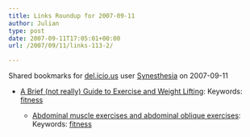 ```yaml
---
title: Links Roundup for 2007-09-11
author: Julian
type: post
date: 2007-09-11T17:05:01+00:00
url: /2007/09/11/links-113-2/

---
```

Shared bookmarks for [del.icio.us][1] user  [Synesthesia][2] on 2007-09-11

  * [A Brief (not really) Guide to Exercise and Weight Lifting][3]: 
    Keywords: [fitness][4]</li> 
    
      * [Abdominal muscle exercises and abdominal oblique exercises][5]: 
        Keywords: [fitness][4]</li> </ul>

 [1]: http://del.icio.us/
 [2]: http://del.icio.us/synesthesia
 [3]: http://episteme.arstechnica.com/eve/forums/a/tpc/f/34709834/m/318005969731/p/1 "http://episteme.arstechnica.com/eve/forums/a/tpc/f/34709834/m/318005969731/p/1"
 [4]: http://del.icio.us/synesthesia/fitness
 [5]: http://www.netfit.co.uk/abdominals-web-site.htm "http://www.netfit.co.uk/abdominals-web-site.htm"